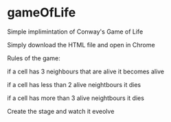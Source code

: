 # gameOfLife
Simple implimintation of Conway's Game of Life

Simply download the HTML file and open in Chrome

Rules of the game:

if a cell has 3 neighbours that are alive it becomes alive

if a cell has less than 2 alive neightbours it dies

if a cell has more than 3 alive neightbours it dies

Create the stage and watch it eveolve
